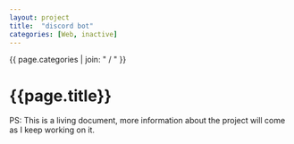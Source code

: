 ```yaml
---
layout: project
title:  "discord bot"
categories: [Web, inactive]
---
```



<div id="column1_13">
	<span id="projectCats">{{ page.categories | join: " / " }}</span>
	<h1>{{page.title}}</h1>
	<span id="notif">PS: This is a living document, more information about the project will come as I keep working on it.</span>
</div>


